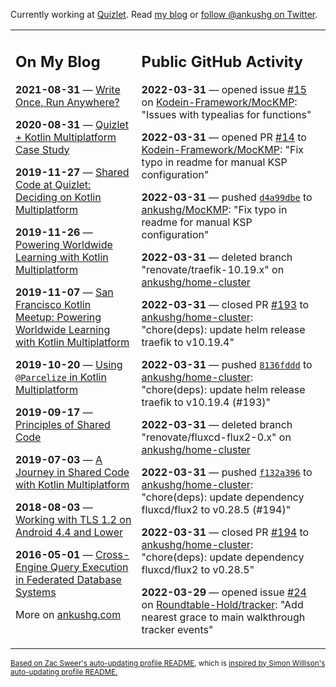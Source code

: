 Currently working at [Quizlet](https://quizlet.com/). Read [my blog](https://ankushg.com/) or [follow @ankushg on Twitter](https://twitter.com/ankushg).

<table><tr><td valign="top" width="40%">

## On My Blog
<!-- blog starts -->
**2021-08-31** — [Write Once, Run Anywhere?](https://ankushg.com/posts/write-once-run-anywhere-increment/)

**2020-08-31** — [Quizlet + Kotlin Multiplatform Case Study](https://ankushg.com/posts/quizlet-kotlin-multiplatform-case-study/)

**2019-11-27** — [Shared Code at Quizlet: Deciding on Kotlin Multiplatform](https://ankushg.com/posts/shared-code-kotlin-multiplatform/)

**2019-11-26** — [Powering Worldwide Learning with Kotlin Multiplatform](https://ankushg.com/speaking/droidcon-sf-2019)

**2019-11-07** — [San Francisco Kotlin Meetup: Powering Worldwide Learning with Kotlin Multiplatform](https://ankushg.com/speaking/sf-kotlin-meetup-2019)

**2019-10-20** — [Using `@Parcelize` in Kotlin Multiplatform](https://ankushg.com/posts/multiplatform-parcelize/)

**2019-09-17** — [Principles of Shared Code](https://ankushg.com/speaking/denver-startup-week-2019)

**2019-07-03** — [A Journey in Shared Code with Kotlin Multiplatform](https://ankushg.com/speaking/droidcon-berlin-2019)

**2018-08-03** — [Working with TLS 1.2 on Android 4.4 and Lower](https://ankushg.com/posts/tls-1.2-on-android/)

**2016-05-01** — [Cross-Engine Query Execution in Federated Database Systems](https://ankushg.com/projects/thesis)
<!-- blog ends -->
More on [ankushg.com](https://ankushg.com/)
</td><td valign="top" width="60%">

## Public GitHub Activity
<!-- githubActivity starts -->
**2022-03-31** — opened issue [#15](https://github.com/Kodein-Framework/MocKMP/issues/15) on [Kodein-Framework/MocKMP](https://api.github.com/repos/Kodein-Framework/MocKMP): "Issues with typealias for functions"

**2022-03-31** — opened PR [#14](https://github.com/Kodein-Framework/MocKMP/pull/14) to [Kodein-Framework/MocKMP](https://api.github.com/repos/Kodein-Framework/MocKMP): "Fix typo in readme for manual KSP configuration"

**2022-03-31** — pushed [`d4a99dbe`](https://github.com/ankushg/MocKMP/commit/d4a99dbe586282227aab8c1e4baf3f607af1259b) to [ankushg/MocKMP](https://api.github.com/repos/ankushg/MocKMP): "Fix typo in readme for manual KSP configuration"

**2022-03-31** — deleted branch "renovate/traefik-10.19.x" on [ankushg/home-cluster](https://api.github.com/repos/ankushg/home-cluster)

**2022-03-31** — closed PR [#193](https://github.com/ankushg/home-cluster/pull/193) to [ankushg/home-cluster](https://api.github.com/repos/ankushg/home-cluster): "chore(deps): update helm release traefik to v10.19.4"

**2022-03-31** — pushed [`8136fddd`](https://github.com/ankushg/home-cluster/commit/8136fddd82973b4dedd1b518041ffd2f3d46ff90) to [ankushg/home-cluster](https://api.github.com/repos/ankushg/home-cluster): "chore(deps): update helm release traefik to v10.19.4 (#193)"

**2022-03-31** — deleted branch "renovate/fluxcd-flux2-0.x" on [ankushg/home-cluster](https://api.github.com/repos/ankushg/home-cluster)

**2022-03-31** — pushed [`f132a396`](https://github.com/ankushg/home-cluster/commit/f132a396e6e6208a68a1521fe50b1170793373b8) to [ankushg/home-cluster](https://api.github.com/repos/ankushg/home-cluster): "chore(deps): update dependency fluxcd/flux2 to v0.28.5 (#194)"

**2022-03-31** — closed PR [#194](https://github.com/ankushg/home-cluster/pull/194) to [ankushg/home-cluster](https://api.github.com/repos/ankushg/home-cluster): "chore(deps): update dependency fluxcd/flux2 to v0.28.5"

**2022-03-29** — opened issue [#24](https://github.com/Roundtable-Hold/tracker/issues/24) on [Roundtable-Hold/tracker](https://api.github.com/repos/Roundtable-Hold/tracker): "Add nearest grace to main walkthrough tracker events"
<!-- githubActivity ends -->
</td></tr></table>

<sub><a href="https://github.com/ZacSweers/ZacSweers">Based on Zac Sweer's auto-updating profile README</a>, which is <a href="https://simonwillison.net/2020/Jul/10/self-updating-profile-readme/">inspired by Simon Willison's auto-updating profile README.</a></sub>